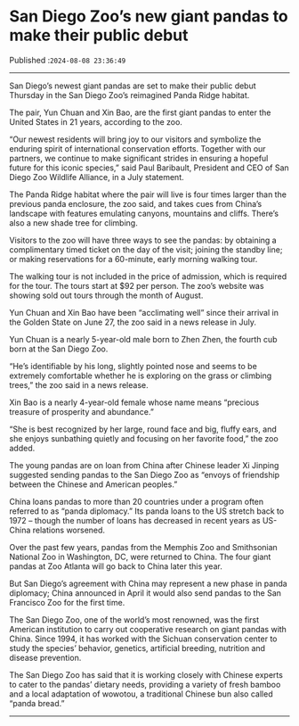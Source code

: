 # San Diego Zoo’s new giant pandas to make their public debut

Published :`2024-08-08 23:36:49`

---

San Diego’s newest giant pandas are set to make their public debut Thursday in the San Diego Zoo’s reimagined Panda Ridge habitat.

The pair, Yun Chuan and Xin Bao, are the first giant pandas to enter the United States in 21 years, according to the zoo.

“Our newest residents will bring joy to our visitors and symbolize the enduring spirit of international conservation efforts. Together with our partners, we continue to make significant strides in ensuring a hopeful future for this iconic species,” said Paul Baribault, President and CEO of San Diego Zoo Wildlife Alliance, in a July statement.

The Panda Ridge habitat where the pair will live is four times larger than the previous panda enclosure, the zoo said, and takes cues from China’s landscape with features emulating canyons, mountains and cliffs. There’s also a new shade tree for climbing.

Visitors to the zoo will have three ways to see the pandas: by obtaining a complimentary timed ticket on the day of the visit; joining the standby line; or making reservations for a 60-minute, early morning walking tour.

The walking tour is not included in the price of admission, which is required for the tour. The tours start at $92 per person. The zoo’s website was showing sold out tours through the month of August.

Yun Chuan and Xin Bao have been “acclimating well” since their arrival in the Golden State on June 27, the zoo said in a news release in July.

Yun Chuan is a nearly 5-year-old male born to Zhen Zhen, the fourth cub born at the San Diego Zoo.

“He’s identifiable by his long, slightly pointed nose and seems to be extremely comfortable whether he is exploring on the grass or climbing trees,” the zoo said in a news release.

Xin Bao is a nearly 4-year-old female whose name means “precious treasure of prosperity and abundance.”

“She is best recognized by her large, round face and big, fluffy ears, and she enjoys sunbathing quietly and focusing on her favorite food,” the zoo added.

The young pandas are on loan from China after Chinese leader Xi Jinping suggested sending pandas to the San Diego Zoo as “envoys of friendship between the Chinese and American peoples.”

China loans pandas to more than 20 countries under a program often referred to as “panda diplomacy.” Its panda loans to the US stretch back to 1972 – though the number of loans has decreased in recent years as US-China relations worsened.

Over the past few years, pandas from the Memphis Zoo and Smithsonian National Zoo in Washington, DC, were returned to China. The four giant pandas at Zoo Atlanta will go back to China later this year.

But San Diego’s agreement with China may represent a new phase in panda diplomacy; China announced in April it would also send pandas to the San Francisco Zoo for the first time.

The San Diego Zoo, one of the world’s most renowned, was the first American institution to carry out cooperative research on giant pandas with China. Since 1994, it has worked with the Sichuan conservation center to study the species’ behavior, genetics, artificial breeding, nutrition and disease prevention.

The San Diego Zoo has said that it is working closely with Chinese experts to cater to the pandas’ dietary needs, providing a variety of fresh bamboo and a local adaptation of wowotou, a traditional Chinese bun also called “panda bread.”

---

